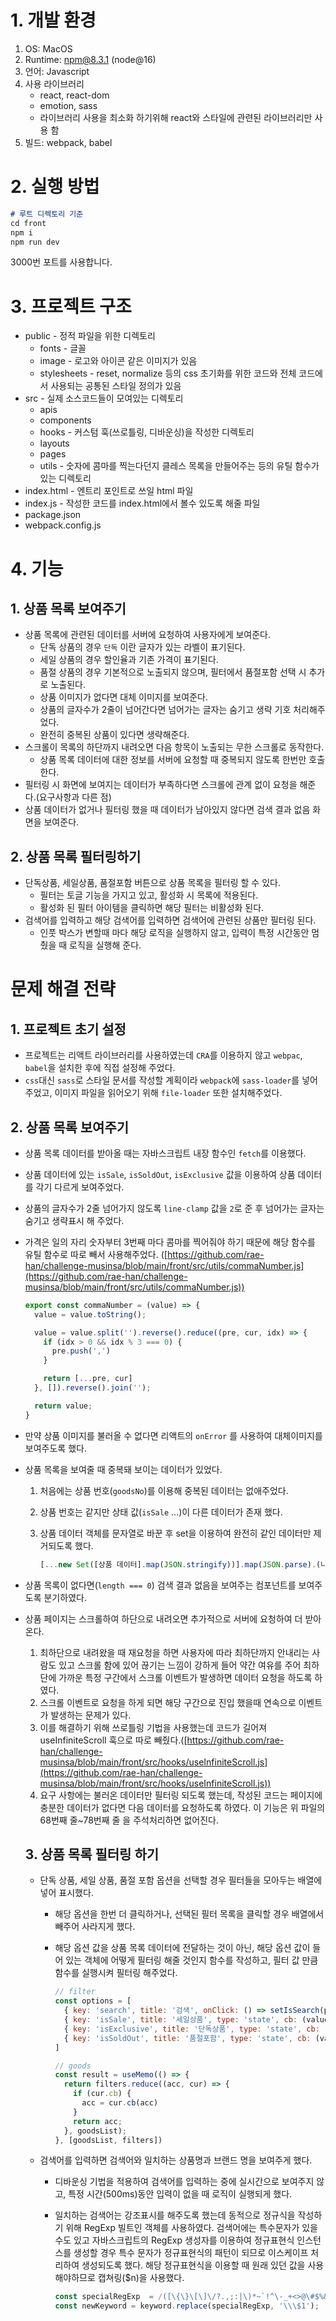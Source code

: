 # 1. 개발 환경

1. OS: MacOS
2. Runtime: npm@8.3.1 (node@16)
3. 언어: Javascript
4. 사용 라이브러리
    - react, react-dom
    - emotion, sass
    - 라이브러리 사용을 최소화 하기위해 react와 스타일에 관련된 라이브러리만 사용 함
5. 빌드: webpack, babel

# 2. 실행 방법

```markdown
# 루트 디렉토리 기준
cd front
npm i
npm run dev
```

3000번 포트를 사용합니다.

# 3. 프로젝트 구조

- public - 정적 파일을 위한 디렉토리
    - fonts - 글꼴
    - image - 로고와 아이콘 같은 이미지가 있음
    - stylesheets - reset, normalize 등의 css 초기화를 위한 코드와 전체 코드에서 사용되는 공통된 스타일 정의가 있음
- src - 실제 소스코드들이 모여있는 디렉토리
    - apis
    - components
    - hooks - 커스텀 훅(쓰로틀링, 디바운싱)을 작성한 디렉토리
    - layouts
    - pages
    - utils - 숫자에 콤마를 찍는다던지 클레스 목록을 만들어주는 등의 유틸 함수가 있는 디렉토리
- index.html - 엔트리 포인트로 쓰일 html 파일
- index.js - 작성한 코드를 index.html에서 볼수 있도록 해줄 파일
- package.json
- webpack.config.js

# 4. 기능

## 1. 상품 목록 보여주기

- 상품 목록에 관련된 데이터를 서버에 요청하여 사용자에게 보여준다.
    - 단독 상품의 경우 `단독` 이란 글자가 있는 라벨이 표기된다.
    - 세일 상품의 경우 할인율과 기존 가격이 표기된다.
    - 품절 상품의 경우 기본적으로 노출되지 않으며, 필터에서 품절포함 선택 시 추가로 노출된다.
    - 상품 이미지가 없다면 대체 이미지를 보여준다.
    - 상품의 글자수가 2줄이 넘어간다면 넘어가는 글자는 숨기고 생략 기호 처리해주었다.
    - 완전히 중복된 상품이 있다면 생략해준다.
- 스크롤이 목록의 하단까지 내려오면 다음 항목이 노출되는 무한 스크롤로 동작한다.
    - 상품 목록 데이터에 대한 정보를 서버에 요청할 때 중복되지 않도록 한번만 호출한다.
- 필터링 시 화면에 보여지는 데이터가 부족하다면 스크롤에 관계 없이 요청을 해준다.(요구사항과 다른 점)
- 상품 데이터가 없거나 필터링 했을 때 데이터가 남아있지 않다면 검색 결과 없음 화면을 보여준다.

## 2. 상품 목록 필터링하기

- 단독상품, 세일상품, 품절포함 버튼으로 상품 목록을 필터링 할 수 있다.
    - 필터는 토글 기능을 가지고 있고, 활성화 시 목록에 적용된다.
    - 활성화 된 필터 아이템을 클릭하면 해당 필터는 비활성화 된다.
- 검색어를 입력하고 해당 검색어를 입력하면 검색어에 관련된 상품만 필터링 된다.
    - 인풋 박스가 변할때 마다 해당 로직을 실행하지 않고, 입력이 특정 시간동안 멈췄을 때 로직을 실행해 준다.

# 문제 해결 전략

## 1. 프로젝트 초기 설정

- 프로젝트는 리액트 라이브러리를 사용하였는데 `CRA`를 이용하지 않고 `webpac`, `babel`을 설치한 후에 직접 설정해 주었다.
- `css`대신 `sass`로 스타일 문서를 작성할 계획이라 `webpack`에 `sass-loader`를 넣어주었고, 이미지 파일을 읽어오기 위해 `file-loader` 또한 설치해주었다.

## 2. 상품 목록 보여주기

- 상품 목록 데이터를 받아올 때는 자바스크립트 내장 함수인 `fetch`를 이용했다.
- 상품 데이터에 있는 `isSale`, `isSoldOut`, `isExclusive` 값을 이용하여 상품 데이터를 각기 다르게 보여주었다.
- 상품의 글자수가 2줄 넘어가지 않도록 `line-clamp` 값을 `2`로 준 후 넘어가는 글자는 숨기고 생략표시 해 주었다.
- 가격은 일의 자리 숫자부터 3번째 마다 콤마를 찍어줘야 하기 때문에 해당 함수를 유틸 함수로 따로 빼서 사용해주었다. ([https://github.com/rae-han/challenge-musinsa/blob/main/front/src/utils/commaNumber.js](https://github.com/rae-han/challenge-musinsa/blob/main/front/src/utils/commaNumber.js))

    ```jsx
    export const commaNumber = (value) => {
      value = value.toString();
    
      value = value.split('').reverse().reduce((pre, cur, idx) => {
        if (idx > 0 && idx % 3 === 0) {
          pre.push(',')
        }
    
        return [...pre, cur]
      }, []).reverse().join('');
    
      return value;
    }
    ```

- 만약 상품 이미지를 불러올 수 없다면 리액트의 `onError` 를 사용하여 대체이미지를 보여주도록 했다.
- 상품 목록을 보여줄 때 중복돼 보이는 데이터가 있었다.
    1. 처음에는 상품 번호(`goodsNo`)를 이용해 중복된 데이터는 없애주었다.
    2. 상품 번호는 같지만 상태 값(`isSale` …)이 다른 데이터가 존재 했다.
    3. 상품 데이터 객체를 문자열로 바꾼 후 set을 이용하여 완전히 같인 데이터만 제거되도록 했다.

        ```jsx
        [...new Set([상품 데이터].map(JSON.stringify))].map(JSON.parse).(나머지 함수...)
        ```

- 상품 목록이 없다면(`length === 0`) 검색 결과 없음을 보여주는 컴포넌트를 보여주도록 분기하였다.
- 상품 페이지는 스크롤하여 하단으로 내려오면 추가적으로 서버에 요청하여 더 받아온다.
    1. 최하단으로 내려왔을 때 재요청을 하면 사용자에 따라 최하단까지 안내리는 사람도 있고 스크롤 함에 있어 끊기는 느낌이 강하게 들어 약간 여유를 주어 최하단에 가까운 특정 구간에서 스크롤 이벤트가 발생하면 데이터 요청을 하도록 하였다.
    2. 스크롤 이벤트로 요청을 하게 되면 해당 구간으로 진입 했을때 연속으로 이벤트가 발생하는 문제가 있다.
    3. 이를 해결하기 위해 쓰로틀링 기법을 사용했는데 코드가 길어져 useInfiniteScroll 훅으로 따로 빼줬다.([https://github.com/rae-han/challenge-musinsa/blob/main/front/src/hooks/useInfiniteScroll.js](https://github.com/rae-han/challenge-musinsa/blob/main/front/src/hooks/useInfiniteScroll.js))
    4. 요구 사항에는 불러온 데이터만 필터링 되도록 했는데, 작성된 코드는 페이지에 충분한 데이터가 없다면 다음 데이터를 요청하도록 하였다. 이 기능은 위 파일의 68번째 줄~78번째 줄 을 주석처리하면 없어진다.

  ## 3. 상품 목록 필터링 하기

    - 단독 상품, 세일 상품, 품절 포함 옵션을 선택할 경우 필터들을 모아두는 배열에 넣어 표시했다.
        - 해당 옵션을 한번 더 클릭하거나, 선택된 필터 목록을 클릭할 경우 배열에서 빼주어 사라지게 했다.
        - 해당 옵션 값을 상품 목록 데이터에 전달하는 것이 아닌, 해당 옵션 값이 들어 있는 객체에 어떻게 필터링 해줄 것인지 함수를 작성하고, 필터 값 만큼 함수를 실행시켜 필터링 해주었다.

            ```jsx
            // filter
            const options = [
              { key: 'search', title: '검색', onClick: () => setIsSearch(prev => !prev) },
              { key: 'isSale', title: '세일상품', type: 'state', cb: (value) => value.filter(item => item.isSale) },
              { key: 'isExclusive', title: '단독상품', type: 'state', cb: (value) => value.filter(item => item.isExclusive) },
              { key: 'isSoldOut', title: '품절포함', type: 'state', cb: (value) => value.map(item => ({ ...item, readable: true })) },
            ]
            ```

            ```jsx
            // goods
            const result = useMemo(() => {
              return filters.reduce((acc, cur) => {
                if (cur.cb) {
                  acc = cur.cb(acc)
                }
                return acc;
              }, goodsList);
            }, [goodsList, filters])
            ```

    - 검색어를 입력하면 검색어와 일치하는 상품명과 브랜드 명을 보여주게 했다.
        - 디바운싱 기법을 적용하여 검색어를 입력하는 중에 실시간으로 보여주지 않고, 특정 시간(500ms)동안 입력이 없을 때 로직이 실행되게 했다.
        - 일치하는 검색어는 강조표시를 해주도록 했는데 동적으로 정규식을 작성하기 위해 RegExp 빌트인 객체를 사용하였다. 검색어에는 특수문자가 있을수도 있고 자바스크립트의 RegExp 생성자를 이용하여 정규표현식 인스턴스를 생성할 경우 특수 문자가 정규표현식의 패턴이 되므로 이스케이프 처리하여 생성되도록 했다. 해당 정규표현식을 이용할 때 원래 있던 값을 사용해야하므로 캡쳐링($n)을 사용했다.

            ```jsx
            const specialRegExp  = /([\{\}\[\]\/?.,;:|\)*~`!^\-_+<>@\#$%&\\\=\(\'\"])/gi;
            const newKeyword = keyword.replace(specialRegExp, '\\\$1');
            ```
